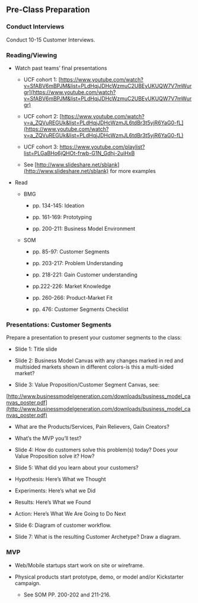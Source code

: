 ## Pre-Class Preparation

### Conduct Interviews

Conduct 10-15 Customer Interviews.

### Reading/Viewing

* Watch past teams’ final presentations

    * UCF cohort 1: [https://www.youtube.com/watch?v=SfABV6mBPJM&list=PLdHqjJDHcWzmuC2UBEyUKUQW7V7mWurgr](https://www.youtube.com/watch?v=SfABV6mBPJM&list=PLdHqjJDHcWzmuC2UBEyUKUQW7V7mWurgr) 

    * UCF cohort 2: [https://www.youtube.com/watch?v=a_ZQVuREGUk&list=PLdHqjJDHcWzmJL6tdBr3t5yjR6YaG0-fL](https://www.youtube.com/watch?v=a_ZQVuREGUk&list=PLdHqjJDHcWzmJL6tdBr3t5yjR6YaG0-fL) 
    
    * UCF cohort 3:
     https://www.youtube.com/playlist?list=PLGaBHo6jQHOt-frwb-G1N_Gdhj-2uiHxB 

    * See [http://www.slideshare.net/sblank](http://www.slideshare.net/sblank) for more examples

* Read

    * BMG

        * pp. 134-145: Ideation

        * pp. 161-169: Prototyping 

        * pp. 200-211: Business Model Environment

    * SOM 

        * pp. 85-97: Customer Segments

        *  pp. 203-217: Problem Understanding

        * pp. 218-221: Gain Customer understanding

        * pp.222-226: Market Knowledge

        * pp. 260-266: Product-Market Fit

        * pp. 476: Customer Segments Checklist

### Presentations: Customer Segments

Prepare a presentation to present your customer segments to the class:

* Slide 1: Title slide

* Slide 2: Business Model Canvas with any changes marked in red and multisided markets shown in different colors-is this a multi-sided market?

* Slide 3: 	 Value Proposition/Customer Segment Canvas, see:

[http://www.businessmodelgeneration.com/downloads/business_model_canvas_poster.pdf](http://www.businessmodelgeneration.com/downloads/business_model_canvas_poster.pdf)

* What are the Products/Services, Pain Relievers, Gain Creators?

* What’s the MVP you’ll test?

* Slide 4:   How do customers solve this problem(s) today? Does your Value Proposition solve it? How?

* Slide 5:   What did you learn about your customers?

* Hypothesis: Here’s What we Thought

* Experiments: Here’s what we Did

* Results: Here’s What we Found

* Action: Here’s What We Are Going to Do Next

* Slide 6: Diagram of customer workflow.

* Slide 7: What is the resulting Customer Archetype? Draw a diagram.

### MVP

* Web/Mobile startups start work on site or wireframe.

* Physical products start prototype, demo, or model and/or Kickstarter campaign.

    * See SOM PP. 200-202 and 211-216.
